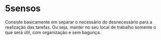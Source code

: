 # 5sensos
Consiste basicamente em separar o necessário do desnecessário para a realização das tarefas. Ou seja, manter no seu local de trabalho somente o que será útil, com organização e sem bagunça.

